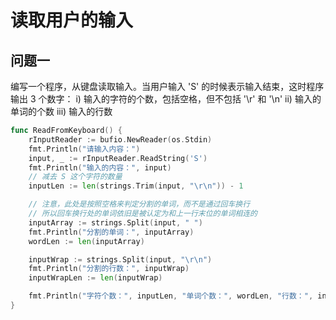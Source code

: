 # 读取用户的输入

## 问题一

编写一个程序，从键盘读取输入。当用户输入 'S' 的时候表示输入结束，这时程序输出 3 个数字：
i) 输入的字符的个数，包括空格，但不包括 '\r' 和 '\n'
ii) 输入的单词的个数
iii) 输入的行数

```go
func ReadFromKeyboard() {
	rInputReader := bufio.NewReader(os.Stdin)
	fmt.Println("请输入内容：")
	input, _ := rInputReader.ReadString('S')
	fmt.Println("输入的内容：", input)
	// 减去 S 这个字符的数量
	inputLen := len(strings.Trim(input, "\r\n")) - 1

	// 注意，此处是按照空格来判定分割的单词，而不是通过回车换行
	// 所以回车换行处的单词依旧是被认定为和上一行末位的单词相连的
	inputArray := strings.Split(input, " ")
	fmt.Println("分割的单词：", inputArray)
	wordLen := len(inputArray)

	inputWrap := strings.Split(input, "\r\n")
	fmt.Println("分割的行数：", inputWrap)
	inputWrapLen := len(inputWrap)

	fmt.Println("字符个数：", inputLen, "单词个数：", wordLen, "行数：", inputWrapLen)
}
```

